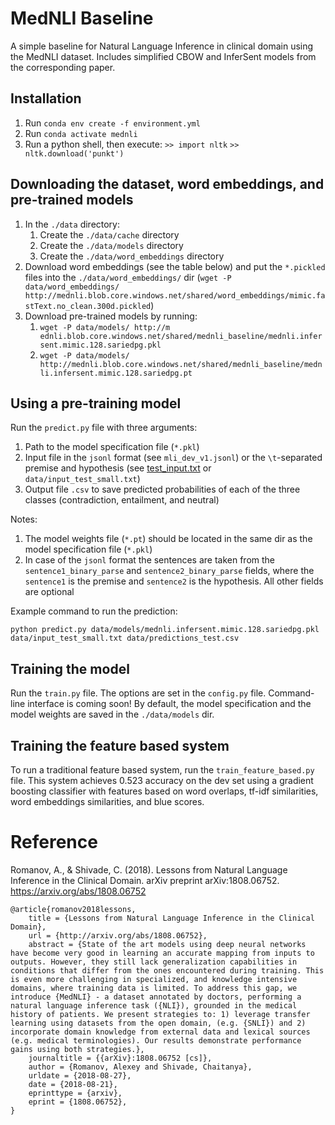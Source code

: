 MedNLI Baseline
===============
A simple baseline for Natural Language Inference in clinical domain using the MedNLI dataset.
Includes simplified CBOW and InferSent models from the corresponding paper. 

Installation
------------

1. Run `conda env create -f environment.yml`
2. Run `conda activate mednli`
3. Run a python shell, then execute:
	`>> import nltk`
	`>> nltk.download('punkt')`

Downloading the dataset, word embeddings, and pre-trained models
----------------------------------------------------------------
1. In the `./data` directory:
    1. Create the `./data/cache` directory 
    2. Create the `./data/models` directory
    3. Create the `./data/word_embeddings` directory
2. Download word embeddings (see the table below) and put the `*.pickled` files into the `./data/word_embeddings/` dir (`wget -P data/word_embeddings/ http://mednli.blob.core.windows.net/shared/word_embeddings/mimic.fastText.no_clean.300d.pickled`)
1. Download pre-trained models by running:
   1. `wget -P data/models/ http://m
ednli.blob.core.windows.net/shared/mednli_baseline/mednli.infersent.mimic.128.sariedpg.pkl`
   2. `wget -P data/models/ http://mednli.blob.core.windows.net/shared/mednli_baseline/mednli.infersent.mimic.128.sariedpg.pt`

Using a pre-training model
--------------------------
Run the `predict.py` file with three arguments:
1. Path to the model specification file (`*.pkl`)
1. Input file in the `jsonl` format (see `mli_dev_v1.jsonl`) or the `\t`-separated premise and hypothesis (see [test_input.txt](https://mednli.blob.core.windows.net/shared/test_input.txt) or `data/input_test_small.txt`) 
1. Output file `.csv` to save predicted probabilities of each of the three classes (contradiction, entailment, and neutral)

Notes:
1. The model weights file (`*.pt`) should be located in the same dir as the model specification file (`*.pkl`)
1. In case of the `jsonl` format the sentences are taken from the `sentence1_binary_parse` and `sentence2_binary_parse` fields,
 where the `sentence1` is the premise and `sentence2` is the hypothesis. All other fields are optional

Example command to run the prediction:
```
python predict.py data/models/mednli.infersent.mimic.128.sariedpg.pkl data/input_test_small.txt data/predictions_test.csv
```

Training the model
------------------

Run the `train.py` file. The options are set in the `config.py` file. Command-line interface is coming soon!
By default, the model specification and the model weights are saved in the `./data/models` dir.

Training the feature based system
------------------

To run a traditional feature based system, run the `train_feature_based.py` file. 
This system achieves 0.523 accuracy on the dev set using a gradient boosting classifier 
with features based on word overlaps, tf-idf similarities, word embeddings similarities, and blue scores.


# Reference

Romanov, A., & Shivade, C. (2018). Lessons from Natural Language Inference in the Clinical Domain. arXiv preprint arXiv:1808.06752.  
https://arxiv.org/abs/1808.06752


```
@article{romanov2018lessons,
	title = {Lessons from Natural Language Inference in the Clinical Domain},
	url = {http://arxiv.org/abs/1808.06752},
	abstract = {State of the art models using deep neural networks have become very good in learning an accurate mapping from inputs to outputs. However, they still lack generalization capabilities in conditions that differ from the ones encountered during training. This is even more challenging in specialized, and knowledge intensive domains, where training data is limited. To address this gap, we introduce {MedNLI} - a dataset annotated by doctors, performing a natural language inference task ({NLI}), grounded in the medical history of patients. We present strategies to: 1) leverage transfer learning using datasets from the open domain, (e.g. {SNLI}) and 2) incorporate domain knowledge from external data and lexical sources (e.g. medical terminologies). Our results demonstrate performance gains using both strategies.},
	journaltitle = {{arXiv}:1808.06752 [cs]},
	author = {Romanov, Alexey and Shivade, Chaitanya},
	urldate = {2018-08-27},
	date = {2018-08-21},
	eprinttype = {arxiv},
	eprint = {1808.06752},
}
